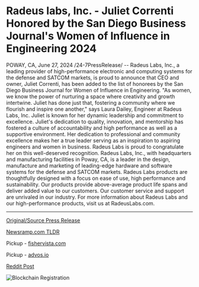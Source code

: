 # Radeus labs, Inc. - Juliet Correnti Honored by the San Diego Business Journal's Women of Influence in Engineering 2024

POWAY, CA, June 27, 2024 /24-7PressRelease/ -- Radeus Labs, Inc., a leading provider of high-performance electronic and computing systems for the defense and SATCOM markets, is proud to announce that CEO and owner, Juliet Correnti, has been added to the list of honorees by the San Diego Business Journal for Women of Influence in Engineering.  "As women, we know the power of nurturing a space where creativity and growth intertwine. Juliet has done just that, fostering a community where we flourish and inspire one another," says Laura Dailey, Engineer at Radeus Labs, Inc.  Juliet is known for her dynamic leadership and commitment to excellence. Juliet's dedication to quality, innovation, and mentorship has fostered a culture of accountability and high performance as well as a supportive environment. Her dedication to professional and community excellence makes her a true leader serving as an inspiration to aspiring engineers and women in business. Radeus Labs is proud to congratulate her on this well-deserved recognition.  Radeus Labs, Inc., with headquarters and manufacturing facilities in Poway, CA, is a leader in the design, manufacture and marketing of leading-edge hardware and software systems for the defense and SATCOM markets. Radeus Labs products are thoughtfully designed with a focus on ease of use, high performance and sustainability. Our products provide above-average product life spans and deliver added value to our customers. Our customer service and support are unrivaled in our industry. For more information about Radeus Labs and our high-performance products, visit us at RadeusLabs.com. 

---

[Original/Source Press Release](https://www.24-7pressrelease.com/press-release/512013/radeus-labs-inc-juliet-correnti-honored-by-the-san-diego-business-journals-women-of-influence-in-engineering-2024)
                    

[Newsramp.com TLDR](https://newsramp.com/curated-news/radeus-labs-ceo-juliet-correnti-recognized-for-women-of-influence-in-engineering/a3a75da1d3ba6ac9b2005eff567b90d9) 


Pickup - [fishervista.com](https://fishervista.com/en/juliet-correnti-honored-by-san-diego-business-journal-s-women-of-influence-in-engineering-2024/20244536)

Pickup - [advos.io](https://advos.io/en/juliet-correnti-of-radeus-labs-honored-by-san-diego-business-journal-s-women-of-influence-in-engineering-2024/20244536)
 



[Reddit Post](https://www.reddit.com/r/AwardsAndRecognition/comments/1dpl9tn/radeus_labs_ceo_juliet_correnti_recognized_for/) 



![Blockchain Registration](https://cdn.newsramp.app/24-7PressRelease/qrcode/246/27/iconrvth.webp)
